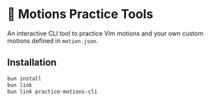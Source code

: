 # 🎯 Motions Practice Tools

An interactive CLI tool to practice Vim motions and your own custom motions defined in `motion.json`.

## Installation

```bash
bun install
bun link
bun link practice-motions-cli

